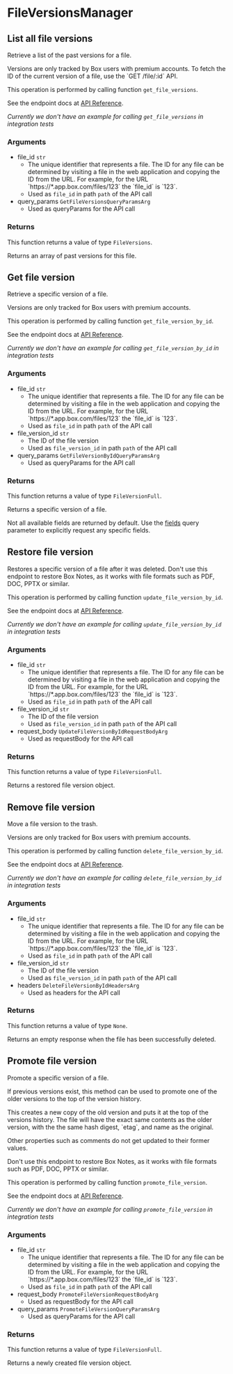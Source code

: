 # FileVersionsManager

## List all file versions

Retrieve a list of the past versions for a file.

Versions are only tracked by Box users with premium accounts. To fetch the ID
of the current version of a file, use the &#x60;GET /file/:id&#x60; API.

This operation is performed by calling function `get_file_versions`.

See the endpoint docs at
[API Reference](https://developer.box.com/reference/get-files-id-versions/).

*Currently we don't have an example for calling `get_file_versions` in integration tests*

### Arguments

- file_id `str`
  - The unique identifier that represents a file.  The ID for any file can be determined by visiting a file in the web application and copying the ID from the URL. For example, for the URL &#x60;https://*.app.box.com/files/123&#x60; the &#x60;file_id&#x60; is &#x60;123&#x60;.
  - Used as `file_id` in path `path` of the API call
- query_params `GetFileVersionsQueryParamsArg`
  - Used as queryParams for the API call


### Returns

This function returns a value of type `FileVersions`.

Returns an array of past versions for this file.


## Get file version

Retrieve a specific version of a file.

Versions are only tracked for Box users with premium accounts.

This operation is performed by calling function `get_file_version_by_id`.

See the endpoint docs at
[API Reference](https://developer.box.com/reference/get-files-id-versions-id/).

*Currently we don't have an example for calling `get_file_version_by_id` in integration tests*

### Arguments

- file_id `str`
  - The unique identifier that represents a file.  The ID for any file can be determined by visiting a file in the web application and copying the ID from the URL. For example, for the URL &#x60;https://*.app.box.com/files/123&#x60; the &#x60;file_id&#x60; is &#x60;123&#x60;.
  - Used as `file_id` in path `path` of the API call
- file_version_id `str`
  - The ID of the file version
  - Used as `file_version_id` in path `path` of the API call
- query_params `GetFileVersionByIdQueryParamsArg`
  - Used as queryParams for the API call


### Returns

This function returns a value of type `FileVersionFull`.

Returns a specific version of a file.

Not all available fields are returned by default. Use the
[fields](#param-fields) query parameter to explicitly request
any specific fields.


## Restore file version

Restores a specific version of a file after it was deleted.
Don&#x27;t use this endpoint to restore Box Notes,
as it works with file formats such as PDF, DOC,
PPTX or similar.

This operation is performed by calling function `update_file_version_by_id`.

See the endpoint docs at
[API Reference](https://developer.box.com/reference/put-files-id-versions-id/).

*Currently we don't have an example for calling `update_file_version_by_id` in integration tests*

### Arguments

- file_id `str`
  - The unique identifier that represents a file.  The ID for any file can be determined by visiting a file in the web application and copying the ID from the URL. For example, for the URL &#x60;https://*.app.box.com/files/123&#x60; the &#x60;file_id&#x60; is &#x60;123&#x60;.
  - Used as `file_id` in path `path` of the API call
- file_version_id `str`
  - The ID of the file version
  - Used as `file_version_id` in path `path` of the API call
- request_body `UpdateFileVersionByIdRequestBodyArg`
  - Used as requestBody for the API call


### Returns

This function returns a value of type `FileVersionFull`.

Returns a restored file version object.


## Remove file version

Move a file version to the trash.

Versions are only tracked for Box users with premium accounts.

This operation is performed by calling function `delete_file_version_by_id`.

See the endpoint docs at
[API Reference](https://developer.box.com/reference/delete-files-id-versions-id/).

*Currently we don't have an example for calling `delete_file_version_by_id` in integration tests*

### Arguments

- file_id `str`
  - The unique identifier that represents a file.  The ID for any file can be determined by visiting a file in the web application and copying the ID from the URL. For example, for the URL &#x60;https://*.app.box.com/files/123&#x60; the &#x60;file_id&#x60; is &#x60;123&#x60;.
  - Used as `file_id` in path `path` of the API call
- file_version_id `str`
  - The ID of the file version
  - Used as `file_version_id` in path `path` of the API call
- headers `DeleteFileVersionByIdHeadersArg`
  - Used as headers for the API call


### Returns

This function returns a value of type `None`.

Returns an empty response when the file has been successfully
deleted.


## Promote file version

Promote a specific version of a file.

If previous versions exist, this method can be used to
promote one of the older versions to the top of the version history.

This creates a new copy of the old version and puts it at the
top of the versions history. The file will have the exact same contents
as the older version, with the the same hash digest, &#x60;etag&#x60;, and
name as the original.

Other properties such as comments do not get updated to their
former values.

Don&#x27;t use this endpoint to restore Box Notes,
as it works with file formats such as PDF, DOC,
PPTX or similar.

This operation is performed by calling function `promote_file_version`.

See the endpoint docs at
[API Reference](https://developer.box.com/reference/post-files-id-versions-current/).

*Currently we don't have an example for calling `promote_file_version` in integration tests*

### Arguments

- file_id `str`
  - The unique identifier that represents a file.  The ID for any file can be determined by visiting a file in the web application and copying the ID from the URL. For example, for the URL &#x60;https://*.app.box.com/files/123&#x60; the &#x60;file_id&#x60; is &#x60;123&#x60;.
  - Used as `file_id` in path `path` of the API call
- request_body `PromoteFileVersionRequestBodyArg`
  - Used as requestBody for the API call
- query_params `PromoteFileVersionQueryParamsArg`
  - Used as queryParams for the API call


### Returns

This function returns a value of type `FileVersionFull`.

Returns a newly created file version object.


